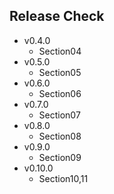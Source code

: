 ## Release Check
* v0.4.0
  * Section04
* v0.5.0
  * Section05
* v0.6.0
  * Section06
* v0.7.0
  * Section07
* v0.8.0
  * Section08
* v0.9.0
  * Section09
* v0.10.0
  * Section10,11

  

